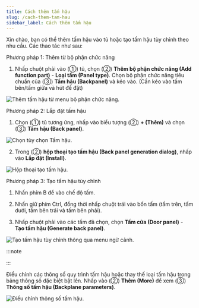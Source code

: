 ```yaml
---
title: Cách thêm tấm hậu
slug: /cach-them-tam-hau
sidebar_label: Cách thêm tấm hậu
---
```


Xin chào, bạn có thể thêm tấm hậu vào tủ hoặc tạo tấm hậu tùy chỉnh theo nhu cầu. Các thao tác như sau:

Phương pháp 1: Thêm từ bộ phận chức năng

1. Nhấp chuột phải vào (①) tủ, chọn (②) **Thêm bộ phận chức năng (Add function part)** - **Loại tấm (Panel type)**. Chọn bộ phận chức năng tiêu chuẩn của (③) **Tấm hậu (Backpanel)** và kéo vào. (Cần kéo vào tấm bên/tấm giữa và hút để đặt)

![Thêm tấm hậu từ menu bộ phận chức năng.](https://storage.googleapis.com/jegavn_kb/images/73cf107e-3533-49aa-bf86-59213dddf897.png)

Phương pháp 2: Lắp đặt tấm hậu

1. Chọn (①) tủ tương ứng, nhấp vào biểu tượng (②) **+ (Thêm)** và chọn (③) **Tấm hậu (Back panel)**.

![Chọn tùy chọn Tấm hậu.](https://storage.googleapis.com/jegavn_kb/images/aa361733-0c2c-4b74-9016-6d0f23041866.png)

2. Trong (②) **hộp thoại tạo tấm hậu (Back panel generation dialog)**, nhấp vào **Lắp đặt (Install)**.

![Hộp thoại tạo tấm hậu.](https://storage.googleapis.com/jegavn_kb/images/fdded8bb-c6ea-4ff2-a3d9-f4f334ebf3f6.png)

Phương pháp 3: Tạo tấm hậu tùy chỉnh

1. Nhấn phím B để vào chế độ tấm.

2. Nhấn giữ phím Ctrl, đồng thời nhấp chuột trái vào bốn tấm (tấm trên, tấm dưới, tấm bên trái và tấm bên phải).

3. Nhấp chuột phải vào các tấm đã chọn, chọn **Tấm cửa (Door panel)** - **Tạo tấm hậu (Generate back panel)**.

![Tạo tấm hậu tùy chỉnh thông qua menu ngữ cảnh.](https://storage.googleapis.com/jegavn_kb/images/ec165a0a-e98d-47a0-93fb-80d5c7abd621.png)

:::note

:::

Điều chỉnh các thông số quy trình tấm hậu hoặc thay thế loại tấm hậu trong bảng thông số đặc biệt bật lên. Nhấp vào (②) **Thêm (More)** để xem (③) **Thông số tấm hậu (Backplane parameters)**.

![Điều chỉnh thông số tấm hậu.](https://storage.googleapis.com/jegavn_kb/images/1d229317-c2a3-46ce-8392-67a4eb962132.png)